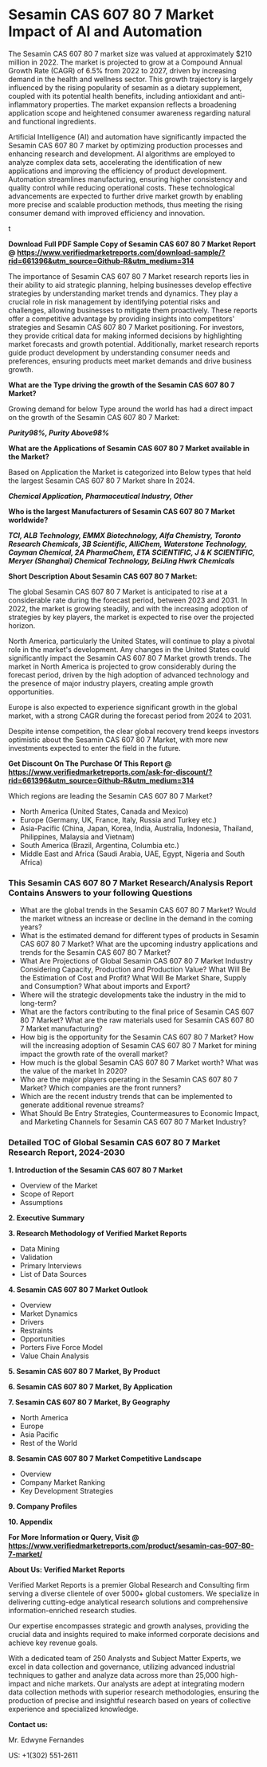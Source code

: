 <meta name="title" content="Global Sesamin CAS 607 80 7 Market Impact of AI and Automation"><meta name="description" content="The Sesamin CAS 607 80 7 market size was valued at approximately $210 million in 2022. The market is projected to grow at a Compound Annual Growth Rate (CAGR) of 6.5% "><meta name="title" content="Sesamin CAS 607 80 7 Market Size, Share, Scope, Trends, Growth, Opportunities, Analysis, Forecast"><h1>Sesamin CAS 607 80 7 Market Impact of AI and Automation</h1><p>The Sesamin CAS 607 80 7 market size was valued at approximately $210 million in 2022. The market is projected to grow at a Compound Annual Growth Rate (CAGR) of 6.5% from 2022 to 2027, driven by increasing demand in the health and wellness sector. This growth trajectory is largely influenced by the rising popularity of sesamin as a dietary supplement, coupled with its potential health benefits, including antioxidant and anti-inflammatory properties. The market expansion reflects a broadening application scope and heightened consumer awareness regarding natural and functional ingredients.</p><p>Artificial Intelligence (AI) and automation have significantly impacted the Sesamin CAS 607 80 7 market by optimizing production processes and enhancing research and development. AI algorithms are employed to analyze complex data sets, accelerating the identification of new applications and improving the efficiency of product development. Automation streamlines manufacturing, ensuring higher consistency and quality control while reducing operational costs. These technological advancements are expected to further drive market growth by enabling more precise and scalable production methods, thus meeting the rising consumer demand with improved efficiency and innovation.</p>t</p><p id="" class=""><strong>Download Full PDF Sample Copy of Sesamin CAS 607 80 7 Market Report @ <a href="https://www.verifiedmarketreports.com/download-sample/?rid=661396&utm_source=Github-R&utm_medium=314" target="_blank">https://www.verifiedmarketreports.com/download-sample/?rid=661396&utm_source=Github-R&utm_medium=314</a></strong></p><p>The importance of&nbsp;Sesamin CAS 607 80 7 Market research reports lies in their ability to aid strategic planning, helping businesses develop effective strategies by understanding market trends and dynamics. They play a crucial role in risk management by identifying potential risks and challenges, allowing businesses to mitigate them proactively. These reports offer a competitive advantage by providing insights into competitors' strategies and Sesamin CAS 607 80 7 Market positioning. For investors, they provide critical data for making informed decisions by highlighting market forecasts and growth potential. Additionally, market research reports guide product development by understanding consumer needs and preferences, ensuring products meet market demands and drive business growth.</p><p><strong>What are the&nbsp;Type driving the growth of the Sesamin CAS 607 80 7 Market?</strong></p><p id="" class="">Growing demand for below Type around the world has had a direct impact on the growth of the Sesamin CAS 607 80 7 Market:</p><em><strong>Purity98%, Purity Above98%</strong></em></p><strong>What are the&nbsp;Applications&nbsp;of Sesamin CAS 607 80 7 Market available in the Market?</strong></p><p id="" class="">Based on Application the Market is categorized into Below types that held the largest Sesamin CAS 607 80 7 Market share In 2024.</p><em><strong>Chemical Application, Pharmaceutical Industry, Other</strong></em></p><strong>Who is the largest Manufacturers of Sesamin CAS 607 80 7 Market worldwide?</strong></p><p><em><strong>TCI, ALB Technology, EMMX Biotechnology, Alfa Chemistry, Toronto Research Chemicals, 3B Scientific, AlliChem, Waterstone Technology, Cayman Chemical, 2A PharmaChem, ETA SCIENTIFIC, J & K SCIENTIFIC, Meryer (Shanghai) Chemical Technology, BeiJing Hwrk Chemicals</strong></em></p><p id="" class=""><strong>Short Description About Sesamin CAS 607 80 7 Market:</strong></p><p>The global Sesamin CAS 607 80 7 Market is anticipated to rise at a considerable rate during the forecast period, between 2023 and 2031. In 2022, the market is growing steadily, and with the increasing adoption of strategies by key players, the market is expected to rise over the projected horizon.</p><p>North America, particularly the United States, will continue to play a pivotal role in the market's development. Any changes in the United States could significantly impact the Sesamin CAS 607 80 7 Market growth trends. The market in North America is projected to grow considerably during the forecast period, driven by the high adoption of advanced technology and the presence of major industry players, creating ample growth opportunities.</p><p>Europe is also expected to experience significant growth in the global market, with a strong CAGR during the forecast period from 2024 to 2031.</p><p>Despite intense competition, the clear global recovery trend keeps investors optimistic about the Sesamin CAS 607 80 7 Market, with more new investments expected to enter the field in the future.</p><p id="" class=""><strong>Get Discount On The Purchase Of This Report @ <a href="https://www.verifiedmarketreports.com/ask-for-discount/?rid=661396&utm_source=Github-R&utm_medium=314" target="_blank">https://www.verifiedmarketreports.com/ask-for-discount/?rid=661396&utm_source=Github-R&utm_medium=314</a></strong></p>Which regions are leading the Sesamin CAS 607 80 7 Market?</p><ul><li>North America (United States, Canada and Mexico)</li><li>Europe (Germany, UK, France, Italy, Russia and Turkey etc.)</li><li>Asia-Pacific (China, Japan, Korea, India, Australia, Indonesia, Thailand, Philippines, Malaysia and Vietnam)</li><li>South America (Brazil, Argentina, Columbia etc.)</li><li>Middle East and Africa (Saudi Arabia, UAE, Egypt, Nigeria and South Africa)</li></ul><h3 id="" class="">This Sesamin CAS 607 80 7 Market Research/Analysis Report Contains Answers to your following Questions</h3><ul><li>What are the global trends in the Sesamin CAS 607 80 7 Market? Would the market witness an increase or decline in the demand in the coming years?</li><li>What is the estimated demand for different types of products in Sesamin CAS 607 80 7 Market? What are the upcoming industry applications and trends for the Sesamin CAS 607 80 7 Market?</li><li>What Are Projections of Global Sesamin CAS 607 80 7 Market Industry Considering Capacity, Production and Production Value? What Will Be the Estimation of Cost and Profit? What Will Be Market Share, Supply and Consumption? What about imports and Export?</li><li>Where will the strategic developments take the industry in the mid to long-term?</li><li>What are the factors contributing to the final price of Sesamin CAS 607 80 7 Market? What are the raw materials used for Sesamin CAS 607 80 7 Market manufacturing?</li><li>How big is the opportunity for the Sesamin CAS 607 80 7 Market? How will the increasing adoption of Sesamin CAS 607 80 7 Market for mining impact the growth rate of the overall market?</li><li>How much is the global Sesamin CAS 607 80 7 Market worth? What was the value of the market In 2020?</li><li>Who are the major players operating in the Sesamin CAS 607 80 7 Market? Which companies are the front runners?</li><li>Which are the recent industry trends that can be implemented to generate additional revenue streams?</li><li>What Should Be Entry Strategies, Countermeasures to Economic Impact, and Marketing Channels for Sesamin CAS 607 80 7 Market Industry?</li></ul><h3 id="" class="">Detailed TOC of Global Sesamin CAS 607 80 7 Market Research Report, 2024-2030</h3><p id="" class=""><strong>1. Introduction of the Sesamin CAS 607 80 7 Market</strong></p><ul><li>Overview of the Market</li><li>Scope of Report</li><li>Assumptions</li></ul><p id="" class=""><strong>2. Executive Summary</strong></p><p id="" class=""><strong>3. Research Methodology of Verified Market Reports</strong></p><ul><li>Data Mining</li><li>Validation</li><li>Primary Interviews</li><li>List of Data Sources</li></ul><p id="" class=""><strong>4. Sesamin CAS 607 80 7 Market Outlook</strong></p><ul><li>Overview</li><li>Market Dynamics</li><li>Drivers</li><li>Restraints</li><li>Opportunities</li><li>Porters Five Force Model</li><li>Value Chain Analysis</li></ul><p id="" class=""><strong>5. Sesamin CAS 607 80 7 Market, By Product</strong></p><p id="" class=""><strong>6. Sesamin CAS 607 80 7 Market, By Application</strong></p><p id="" class=""><strong>7. Sesamin CAS 607 80 7 Market, By Geography</strong></p><ul><li>North America</li><li>Europe</li><li>Asia Pacific</li><li>Rest of the World</li></ul><p id="" class=""><strong>8. Sesamin CAS 607 80 7 Market Competitive Landscape</strong></p><ul><li>Overview</li><li>Company Market Ranking</li><li>Key Development Strategies</li></ul><p id="" class=""><strong>9. Company Profiles</strong></p><p id="" class=""><strong>10. Appendix</strong></p><p id="" class=""><strong>For More Information or Query, Visit @ <a href="https://www.verifiedmarketreports.com/product/sesamin-cas-607-80-7-market/" target="_blank">https://www.verifiedmarketreports.com/product/sesamin-cas-607-80-7-market/</a></strong></p><p id="" class=""><strong>About Us: Verified Market Reports</strong></p><p id="" class="">Verified Market Reports is a premier Global Research and Consulting firm serving a diverse clientele of over 5000+ global customers. We specialize in delivering cutting-edge analytical research solutions and comprehensive information-enriched research studies.</p><p id="" class="">Our expertise encompasses strategic and growth analyses, providing the crucial data and insights required to make informed corporate decisions and achieve key revenue goals.</p><p id="" class="">With a dedicated team of 250 Analysts and Subject Matter Experts, we excel in data collection and governance, utilizing advanced industrial techniques to gather and analyze data across more than 25,000 high-impact and niche markets. Our analysts are adept at integrating modern data collection methods with superior research methodologies, ensuring the production of precise and insightful research based on years of collective experience and specialized knowledge.</p><p id="" class=""><strong>Contact us:</strong></p><p id="" class="">Mr. Edwyne Fernandes</p><p id="" class="">US: +1(302) 551-2611</p>